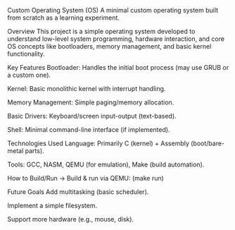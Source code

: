 Custom Operating System (OS)
A minimal custom operating system built from scratch as a learning experiment.

Overview
This project is a simple operating system developed to understand low-level system programming, hardware interaction, and core OS concepts like bootloaders, memory management, and basic kernel functionality.

Key Features
Bootloader: Handles the initial boot process (may use GRUB or a custom one).

Kernel: Basic monolithic kernel with interrupt handling.

Memory Management: Simple paging/memory allocation.

Basic Drivers: Keyboard/screen input-output (text-based).

Shell: Minimal command-line interface (if implemented).

Technologies Used
Language: Primarily C (kernel) + Assembly (boot/bare-metal parts).

Tools: GCC, NASM, QEMU (for emulation), Make (build automation).

How to Build/Run
-> Build & run via QEMU: (make run)

Future Goals
Add multitasking (basic scheduler).

Implement a simple filesystem.

Support more hardware (e.g., mouse, disk).
